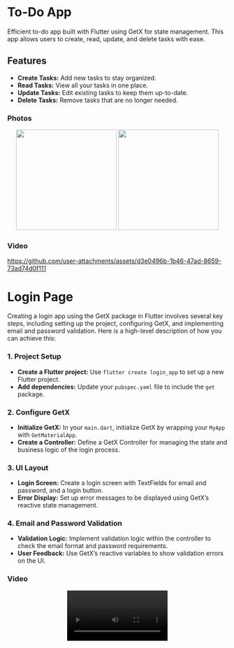# To-Do App

Efficient to-do app built with Flutter using GetX for state management. This app allows users to create, read, update, and delete tasks with ease. 

## Features

- **Create Tasks:** Add new tasks to stay organized.
- **Read Tasks:** View all your tasks in one place.
- **Update Tasks:** Edit existing tasks to keep them up-to-date.
- **Delete Tasks:** Remove tasks that are no longer needed.

### Photos

<div align="center">
  <img src="https://github.com/user-attachments/assets/bc5c218c-b9a4-4cc5-81e7-02b36de50cad" width=230>
 <img src="https://github.com/user-attachments/assets/b39007d9-d892-4226-9447-eb91f35adc47" width=230>
</div>

### Video

https://github.com/user-attachments/assets/d3e0496b-1b46-47ad-8659-73ad74d0f111

# Login Page

Creating a login app using the GetX package in Flutter involves several key steps, including setting up the project, configuring GetX, and implementing email and password validation. Here is a high-level description of how you can achieve this:

### 1. Project Setup
- **Create a Flutter project:** Use `flutter create login_app` to set up a new Flutter project.
- **Add dependencies:** Update your `pubspec.yaml` file to include the `get` package.

### 2. Configure GetX
- **Initialize GetX:** In your `main.dart`, initialize GetX by wrapping your `MyApp` with `GetMaterialApp`.
- **Create a Controller:** Define a GetX Controller for managing the state and business logic of the login process.

### 3. UI Layout
- **Login Screen:** Create a login screen with TextFields for email and password, and a login button.
- **Error Display:** Set up error messages to be displayed using GetX’s reactive state management.

### 4. Email and Password Validation
- **Validation Logic:** Implement validation logic within the controller to check the email format and password requirements.
- **User Feedback:** Use GetX’s reactive variables to show validation errors on the UI.

### Video

<div align="center">
  <video src="https://github.com/user-attachments/assets/2f1973cb-4c06-42bb-88c3-5454dec4b426" width=230>
</div>


















